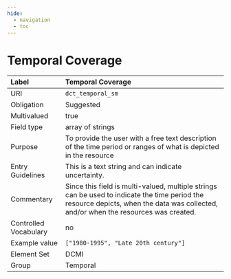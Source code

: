 ```yaml
---
hide:
  - navigation
  - toc
---
```


# Temporal Coverage

| Label                 | Temporal Coverage |
|:----------------------|:------------------|
| URI                   | `dct_temporal_sm` |
| Obligation            | Suggested |
| Multivalued           | true |
| Field type            | array of strings |
| Purpose               | To provide the user with a free text description of the time period or ranges of what is depicted in the resource |
| Entry Guidelines      | This is a text string and can indicate uncertainty. |
| Commentary            | Since this field is multi-valued, multiple strings can be used to indicate the time period the resource depicts, when the data was collected, and/or when the resources was created. |
| Controlled Vocabulary | no |
| Example value         | `["1980-1995", "Late 20th century"]` |
| Element Set           | DCMI |
| Group                 | Temporal  
